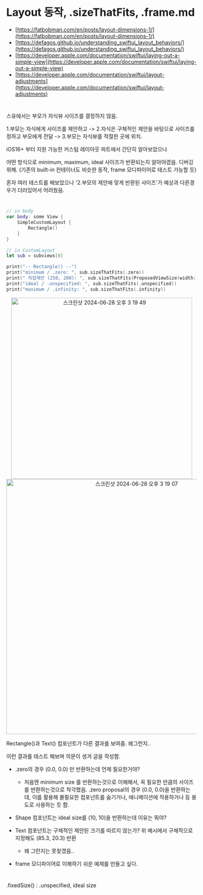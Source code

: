 # Layout 동작, .sizeThatFits, .frame.md
- [https://fatbobman.com/en/posts/layout-dimensions-1/](https://fatbobman.com/en/posts/layout-dimensions-1/)
- [https://defagos.github.io/understanding_swiftui_layout_behaviors/](https://defagos.github.io/understanding_swiftui_layout_behaviors/)
- [https://developer.apple.com/documentation/swiftui/laying-out-a-simple-view](https://developer.apple.com/documentation/swiftui/laying-out-a-simple-view)
- [https://developer.apple.com/documentation/swiftui/layout-adjustments](https://developer.apple.com/documentation/swiftui/layout-adjustments)


# 

스유에서는 부모가 자식뷰 사이즈를 결정하지 않음. 

1.부모는 자식에게 사이즈를 제안하고 -> 2.자식은 구체적인 제안을 바탕으로 사이즈를 정하고 부모에게 전달 -> 3.부모는 자식뷰를 적절한 곳에 위치. 



iOS16+ 부터 지원 가능한 커스텀 레이아웃 파트에서 간단히 알아보았으나  

어떤 방식으로 minimum, maximum, ideal 사이즈가 반환되는지 알아야겠음. 디버깅 위해. (기존의 built-in 컨테이너도 비슷한 동작, frame 모디파이어로 테스트 가능할 듯)

혼자 여러 테스트를 해보았으나 '2.부모의 제안에 맞게 반환된 사이즈'가 예상과 다른경우가 더러있어서 어려웠음.  

 

#

```swift
// in body
var body: some View {
    SimpleCustomLayout {
        Rectangle()
    }
}

// in CustomLayout
let sub = subviews[0]

print("-- Rectangle() --")
print("minimum / .zero: ", sub.sizeThatFits(.zero))
print(" 직접제안 (250, 200): ", sub.sizeThatFits(ProposedViewSize(width: 250, height: 200)))
print("ideal / .unspecified: ", sub.sizeThatFits(.unspecified))
print("maximum / .infinity: ", sub.sizeThatFits(.infinity))

```
<p align="center">
  <img width="479" alt="스크린샷 2024-06-28 오후 3 19 49" src="https://github.com/jaehoon9186/study/assets/83233720/b65d1674-5658-42b9-8d20-7a5193827208">
  <img width="674" alt="스크린샷 2024-06-28 오후 3 19 07" src="https://github.com/jaehoon9186/study/assets/83233720/11771599-58a0-42bb-8eef-74c7206e4624">
</p>


Rectangle()과 Text() 컴포넌트가 다른 결과를 보여줌. 왜그런지.. 

이런 결과를 테스트 해보며 의문이 생겨 글을 작성함.    

* .zero의 경우 (0.0, 0.0) 만 반환하는데 언제 필요한거야?

  * 처음엔 minimum size 를 반환하는것으로 이해해서, 꼭 필요한 만큼의 사이즈를 반환하는것으로 착각했음. .zero proposal의 경우 (0.0, 0.0)을 반환하는데, 이를 활용해 불필요한 컴포넌트를 숨기거나, 애니메이션에 적용하거나 등 용도로 사용하는 듯 함.

* Shape 컴포넌트는 ideal size를 (10, 10)을 반환하는데 이유는 뭐야?

* Text 컴포넌트는 구체적인 제안된 크기를 따르지 않는가? 위 예시에서 구체적으로 지정해도 (85.3, 20.3) 반환

  * 왜 그런지는 못찾겠음..    

* frame 모디파이어로 이해하기 쉬운 예제를 만들고 싶다.

#

.fixedSize() : .unspecified, ideal size


